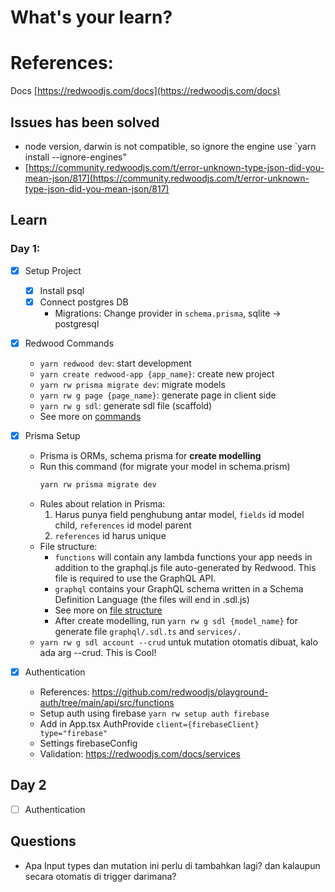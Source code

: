 # What's your learn?

# References:
Docs [https://redwoodjs.com/docs](https://redwoodjs.com/docs)

## Issues has been solved
- node version, darwin is not compatible, so ignore the engine use `yarn install --ignore-engines"
- [https://community.redwoodjs.com/t/error-unknown-type-json-did-you-mean-json/817](https://community.redwoodjs.com/t/error-unknown-type-json-did-you-mean-json/817)

## Learn
### Day 1:
- [X] Setup Project
    - [X] Install psql
    - [X] Connect postgres DB
      - Migrations:
        Change provider in `schema.prisma`, sqlite -> postgresql

- [X] Redwood Commands
    - `yarn redwood dev`: start development
    - `yarn create redwood-app {app_name}`: create new project
    - `yarn rw prisma migrate dev`: migrate models
    - `yarn rw g page {page_name}`: generate page in client side
    - `yarn rw g sdl`: generate sdl file (scaffold)
    - See more on [commands](https://redwoodjs.com/docs/cli-commands)

- [X] Prisma Setup
  - Prisma is ORMs, schema prisma for **create modelling**
  - Run this command (for migrate your model in schema.prism)
    ```sh
    yarn rw prisma migrate dev
    ```
  - Rules about relation in Prisma:
    1. Harus punya field penghubung antar model, `fields` id model child, `references` id model parent
    2. `references` id harus unique
  - File structure:
    - `functions` will contain any lambda functions your app needs in addition to the graphql.js file auto-generated by Redwood. This file is required to use the GraphQL API.
    - `graphql` contains your GraphQL schema written in a Schema Definition Language (the files will end in .sdl.js)
    - See more on [file structure](https://learn.redwoodjs.com/docs/tutorial/redwood-file-structure/)
    - After create modelling, run `yarn rw g sdl {model_name}` for generate file `graphql/.sdl.ts` and `services/.`
  - `yarn rw g sdl account --crud` untuk mutation otomatis dibuat, kalo ada arg --crud. This is Cool!

- [X] Authentication
  - References: https://github.com/redwoodjs/playground-auth/tree/main/api/src/functions
  - Setup auth using firebase `yarn rw setup auth firebase`
  - Add in App.tsx AuthProvide `client={firebaseClient} type="firebase"`
  - Settings firebaseConfig
  - Validation: https://redwoodjs.com/docs/services

## Day 2
- [ ] Authentication

## Questions
- Apa Input types dan mutation ini perlu di tambahkan lagi? dan kalaupun secara otomatis di trigger darimana?
